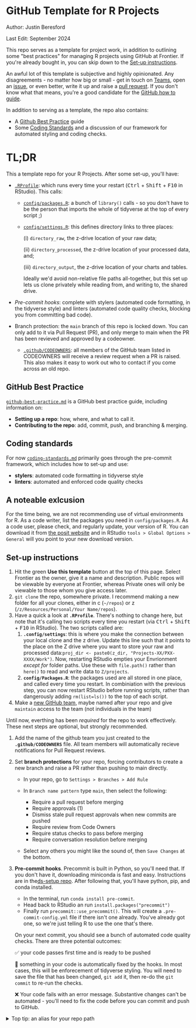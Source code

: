 # GitHub Template for R Projects

Author: Justin Beresford

Last Edit: September 2024

This repo serves as a template for project work, in addition to outlining some "best practices" for managing R projects using GitHub at Frontier. If you're already bought in, you can skip down to the [Set-up instructions](#set-up-instructions). 

An awful lot of this template is subjective and highly opinionated.  Any disagreements - no matter how big or small - get in touch on <a href="https://teams.microsoft.com/l/chat/0/0?users=justin.beresford@frontier-economics.com">Teams</a>, open an <a href="https://github01.frontier.local/Frontier/template_r/issues">issue</a>, or even better, write it up and raise a <a href="https://github01.frontier.local/Frontier/template_r/pulls">pull request</a>. If you don't know what that means, you're a good candidate for the <a href="https://github01.frontier.local/Frontier/template_r/blob/main//.github/git-tutorial.md">GitHub how to guide</a>. 

In addition to serving as a template, the repo also contains:

+ A <a href="https://github01.frontier.local/Frontier/template_r/blob/main//.github/github-best-practice.md">Github Best Practice</a> guide 
+ Some <a href="https://github01.frontier.local/Frontier/template_r/blob/main/.github/coding-standards.md">Coding Standards</a> and a discussion of our framework for automated styling and coding checks. 

# TL;DR

This a template repo for your R Projects. After some set-up, you'll have: 

+ <a href="https://github01.frontier.local/Frontier/template_r/blob/main/.RProfile">`.RProfile`</a>: which runs every time your restart (<kbd>Ctrl</kbd> + <kbd>Shift</kbd> + <kbd>F10</kbd> in RStudio). This calls: 

  + <a href="https://github01.frontier.local/Frontier/template_r/blob/main/config/packages.R">`config/packages.R`</a>: a bunch of `library()` calls - so you don't have to be the person that imports the whole of tidyverse at the top of every script ;)

  + <a href="https://github01.frontier.local/Frontier/template_r/blob/main/config/settings.R">`config/settings.R`</a>: this defines directory links to three places:
    
     (i) `directory_raw`, the z-drive location of your raw data;
     
     (ii) `directory_processed`, the z-drive location of your processed data, and;
     
     (iii)  `directory_output`, the z-drive location of your charts and tables.
     
     Ideally we'd avoid non-relative file paths all-together, but this set up lets us clone privately while reading from, and writing to, the shared drive.
     

+ *Pre-commit hooks*:  complete with stylers (automated code formatting, in the tidyverse style) and linters (automated code quality checks, blocking you from committing bad code). 

+ Branch protection: the `main` branch of this repo is locked down. You can only add to it via Pull Request (PR), and only merge to main when the PR has been revieved and approved by a codeowner. 

  + <a href="https://github01.frontier.local/Frontier/template_r/blob/main/.github/CODEOWNERS">`.github/CODEOWNERS`</a>: all members of the GitHub team listed in CODEOWNERS will receive a review request when a PR is raised. This also makes it easy to work out who to contact if you come across an old repo. 

## GitHub Best Practice 

<a href="https://github01.frontier.local/Frontier/template_r/blob/main//.github/github-best-practice.md"> `github-best-practice.md`</a> is a GitHub best practice guide, including information on:
+ **Setting up a repo**: how, where, and what to call it.
+ **Contributing to the repo**: add, commit, push, and branching & merging.

## Coding standards
For now <a href="https://github01.frontier.local/Frontier/template_r/blob/main/.github/coding-standards.md">`coding-standards.md`</a> primarily goes through the pre-commit framework, which includes how to set-up and use:
+ **stylers**: automated code formatting in tidyverse style
+ **linters**: automated and enforced code quality checks


## A noteable exlcusion
For the time being, we are not recommending use of virtual environments for R. As a code writer, list the packages you need in `config/packages.R`. As a code user, please check, and regularly update, your version of R. You can download it from <a href="https://posit.co/download/rstudio-desktop/">the posit website</a> and in RStudio `tools > Global Options > General` will you point to your new download version. 

## Set-up instructions

1. Hit the green **Use this template** button at the top of this page. Select Frontier as the owner, give it a name and description. Public repos will be viewable by everyone at Frontier, whereas Private ones will only be viewable to those whom you give access later.
1. `git clone` the repo, somewhere private. I recommend making a new folder for all your clones, either in c (`~/repos`) or z (`/z/Resources/Personal/Your Name/repos`).
1. Have a quick a look at **`.RProfile`**. There's nothing to change here, but note that it's calling two scripts every time you restart (via <kbd>Ctrl</kbd> + <kbd>Shift</kbd> + <kbd>F10</kbd> in RStudio). The two scripts called are:
   1. **`.config/settings`**: this is where you make the connection between your local clone and the z drive. Update this line such that it points to the place on the Z drive where you want to store your raw and processed data:`proj_dir <- paste0(z_dir, "Projects-XX/PXX-XXXX/Work")`. Now, restarting RStudio empties your Envrionment *except for* folder paths. Use these with `file.path()` rather than `here()` to read and write data to `Z/projects`. 
   1. **`config/Packages.R`**: the packages used are all stored in one place, and called every time you restart. In combiniation with the previous step, you can now restart RStudio before running scripts, rather than dangerously adding `rm(list=ls())` to the top of each script. 
1. Make a <a href="https://github01.frontier.local/orgs/Frontier/teams">new GitHub team</a>, maybe named after your repo and give `maintain` access to the team (not individuals in the team)

Until now, everthing has been *required* for the repo to work effectively. These next steps are optional, but strongly recommended. 

1. Add the name of the github team you just created to the **`.github/CODEOWNERS`** file. All team members will automatically recieve notifications for Pull Request reviews. 

1. Set **branch protections** for your repo, forcing contributors to create a new branch and raise a PR rather than pushing to main directly. 
   + In your repo, go to `Settings > Branches > Add Rule` 
   + In `Branch name pattern` type `main`, then select the following:
      + Require a pull request before merging
      + Require approvals (1)
      + Dismiss stale pull request approvals when new commits  are pushed
      + Require review from Code Owners
      + Require status checks to pass before merging
      + Require conversation resolution before merging

    + Select any others you might like the sound of, then `Save Changes` at the bottom.

1. **Pre-commit hooks**. Precommit is built in Python, so you'll need that. If you don't have it, downloading miniconda is fast and easy. Instructions are in the<a href="https://github01.frontier.local/Frontier/ds-setup/blob/master/python-setup.md">ds-setup repo</a>. After following that, you'll have python, pip, and conda installed. 
   + In the terminal, run `conda install pre-commit`.
   + Head back to RStudio an run `install.packages("precommit")`
   + Finally run `precommit::use_precommit()`. This will create a `.pre-commit-config.yml` file if there isn't one already. You've already got one, so we're just telling R to use the one that's there. 
   
   On your next commit, you should see a bunch of automated code quality checks. There are three potential outcomes:

    :white_check_mark: your code passes first time and is ready to be pushed
    
    :construction: something in your code is automatically fixed by the hooks. In most cases, this will be enforecement of tidyverse styling. You will need to save the file that has been changed, `git add` it, then re-do the `git commit` to re-run the checks.  
    
    :x: Your code fails with an error message. Substantive changes can't be automated - you'll need to fix the code before you can commit and push to GitHub. 

<details>
  <summary>Top tip: an alias for your repo path</summary>

  A downside of cloning to `z/Resources/Projects/Your \Name/repo` is that getting there in GitBash becomes a pain. Setting up an alias means you can open VSCode to the correct folder in seconds - without touching your mouse. You'll just open GitBash, then `template_r` <kbd>&#8629;</kbd> then `code .`<kbd>&#8629;</kbd>

  Take make an alias for this template, open your `.bashrc` file, with `nano ~/.bashrc` and add `alias template_r="cd /z/Resources/Personal/Your\ Name/repos/template_r` to the bottom of the file. <kbd>ctrl</kbd><kbd>X</kbd> then <kbd>Y</kbd><kbd>&#8629;</kbd>to save an exit. Restart GitBash for this to take effect. 

</details>

